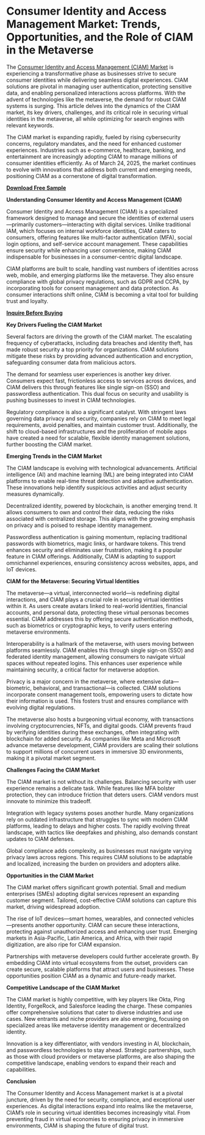 # Consumer Identity and Access Management Market: Trends, Opportunities, and the Role of CIAM in the Metaverse

The [Consumer Identity and Access Management (CIAM) Market](https://www.nextmsc.com/report/consumer-identity-and-access-management-iam-market) is experiencing a transformative phase as businesses strive to secure consumer identities while delivering seamless digital experiences. CIAM solutions are pivotal in managing user authentication, protecting sensitive data, and enabling personalized interactions across platforms. With the advent of technologies like the metaverse, the demand for robust CIAM systems is surging. This article delves into the dynamics of the CIAM market, its key drivers, challenges, and its critical role in securing virtual identities in the metaverse, all while optimizing for search engines with relevant keywords.

The CIAM market is expanding rapidly, fueled by rising cybersecurity concerns, regulatory mandates, and the need for enhanced customer experiences. Industries such as e-commerce, healthcare, banking, and entertainment are increasingly adopting CIAM to manage millions of consumer identities efficiently. As of March 24, 2025, the market continues to evolve with innovations that address both current and emerging needs, positioning CIAM as a cornerstone of digital transformation.

[**Download Free Sample**](https://www.nextmsc.com/consumer-identity-and-access-management-iam-market/request-sample)

**Understanding Consumer Identity and Access Management (CIAM)**

Consumer Identity and Access Management (CIAM) is a specialized framework designed to manage and secure the identities of external users—primarily customers—interacting with digital services. Unlike traditional IAM, which focuses on internal workforce identities, CIAM caters to consumers, offering features like multi-factor authentication (MFA), social login options, and self-service account management. These capabilities ensure security while enhancing user convenience, making CIAM indispensable for businesses in a consumer-centric digital landscape.

CIAM platforms are built to scale, handling vast numbers of identities across web, mobile, and emerging platforms like the metaverse. They also ensure compliance with global privacy regulations, such as GDPR and CCPA, by incorporating tools for consent management and data protection. As consumer interactions shift online, CIAM is becoming a vital tool for building trust and loyalty.

[**Inquire Before Buying**](https://www.nextmsc.com/consumer-identity-and-access-management-iam-market/inquire-before-buying)

**Key Drivers Fueling the CIAM Market**

Several factors are driving the growth of the CIAM market. The escalating frequency of cyberattacks, including data breaches and identity theft, has made robust security a top priority for organizations. CIAM solutions mitigate these risks by providing advanced authentication and encryption, safeguarding consumer data from malicious actors.

The demand for seamless user experiences is another key driver. Consumers expect fast, frictionless access to services across devices, and CIAM delivers this through features like single sign-on (SSO) and passwordless authentication. This dual focus on security and usability is pushing businesses to invest in CIAM technologies.

Regulatory compliance is also a significant catalyst. With stringent laws governing data privacy and security, companies rely on CIAM to meet legal requirements, avoid penalties, and maintain customer trust. Additionally, the shift to cloud-based infrastructures and the proliferation of mobile apps have created a need for scalable, flexible identity management solutions, further boosting the CIAM market.

**Emerging Trends in the CIAM Market**

The CIAM landscape is evolving with technological advancements. Artificial intelligence (AI) and machine learning (ML) are being integrated into CIAM platforms to enable real-time threat detection and adaptive authentication. These innovations help identify suspicious activities and adjust security measures dynamically.

Decentralized identity, powered by blockchain, is another emerging trend. It allows consumers to own and control their data, reducing the risks associated with centralized storage. This aligns with the growing emphasis on privacy and is poised to reshape identity management.

Passwordless authentication is gaining momentum, replacing traditional passwords with biometrics, magic links, or hardware tokens. This trend enhances security and eliminates user frustration, making it a popular feature in CIAM offerings. Additionally, CIAM is adapting to support omnichannel experiences, ensuring consistency across websites, apps, and IoT devices.

**CIAM for the Metaverse: Securing Virtual Identities**

The metaverse—a virtual, interconnected world—is redefining digital interactions, and CIAM plays a crucial role in securing virtual identities within it. As users create avatars linked to real-world identities, financial accounts, and personal data, protecting these virtual personas becomes essential. CIAM addresses this by offering secure authentication methods, such as biometrics or cryptographic keys, to verify users entering metaverse environments.

Interoperability is a hallmark of the metaverse, with users moving between platforms seamlessly. CIAM enables this through single sign-on (SSO) and federated identity management, allowing consumers to navigate virtual spaces without repeated logins. This enhances user experience while maintaining security, a critical factor for metaverse adoption.

Privacy is a major concern in the metaverse, where extensive data—biometric, behavioral, and transactional—is collected. CIAM solutions incorporate consent management tools, empowering users to dictate how their information is used. This fosters trust and ensures compliance with evolving digital regulations.

The metaverse also hosts a burgeoning virtual economy, with transactions involving cryptocurrencies, NFTs, and digital goods. CIAM prevents fraud by verifying identities during these exchanges, often integrating with blockchain for added security. As companies like Meta and Microsoft advance metaverse development, CIAM providers are scaling their solutions to support millions of concurrent users in immersive 3D environments, making it a pivotal market segment.

**Challenges Facing the CIAM Market**

The CIAM market is not without its challenges. Balancing security with user experience remains a delicate task. While features like MFA bolster protection, they can introduce friction that deters users. CIAM vendors must innovate to minimize this tradeoff.

Integration with legacy systems poses another hurdle. Many organizations rely on outdated infrastructure that struggles to sync with modern CIAM platforms, leading to delays and higher costs. The rapidly evolving threat landscape, with tactics like deepfakes and phishing, also demands constant updates to CIAM defenses.

Global compliance adds complexity, as businesses must navigate varying privacy laws across regions. This requires CIAM solutions to be adaptable and localized, increasing the burden on providers and adopters alike.

**Opportunities in the CIAM Market**

The CIAM market offers significant growth potential. Small and medium enterprises (SMEs) adopting digital services represent an expanding customer segment. Tailored, cost-effective CIAM solutions can capture this market, driving widespread adoption.

The rise of IoT devices—smart homes, wearables, and connected vehicles—presents another opportunity. CIAM can secure these interactions, protecting against unauthorized access and enhancing user trust. Emerging markets in Asia-Pacific, Latin America, and Africa, with their rapid digitization, are also ripe for CIAM expansion.

Partnerships with metaverse developers could further accelerate growth. By embedding CIAM into virtual ecosystems from the outset, providers can create secure, scalable platforms that attract users and businesses. These opportunities position CIAM as a dynamic and future-ready market.

**Competitive Landscape of the CIAM Market**

The CIAM market is highly competitive, with key players like Okta, Ping Identity, ForgeRock, and Salesforce leading the charge. These companies offer comprehensive solutions that cater to diverse industries and use cases. New entrants and niche providers are also emerging, focusing on specialized areas like metaverse identity management or decentralized identity.

Innovation is a key differentiator, with vendors investing in AI, blockchain, and passwordless technologies to stay ahead. Strategic partnerships, such as those with cloud providers or metaverse platforms, are also shaping the competitive landscape, enabling vendors to expand their reach and capabilities.

**Conclusion**

The Consumer Identity and Access Management market is at a pivotal juncture, driven by the need for security, compliance, and exceptional user experiences. As digital interactions expand into realms like the metaverse, CIAM’s role in securing virtual identities becomes increasingly vital. From preventing fraud in virtual economies to ensuring privacy in immersive environments, CIAM is shaping the future of digital trust.
